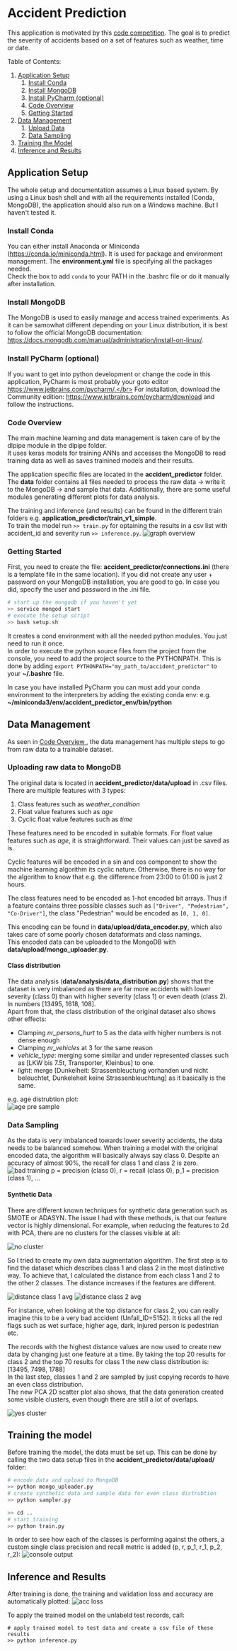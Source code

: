 # Accident Prediction

This application is motivated by this [code competition](https://www.it-talents.de/foerderung/code-competition/code-competition-09-2018). The goal is to predict the severity of accidents based on a set of features such as weather, time or date.

Table of Contents:
1. [ Application Setup ](#app_setup)
    1) [ Install Conda ](#conda)
    2) [ Install MongoDB ](#mongodb)
    3) [ Install PyCharm (optional) ](#pycharm)
    4) [ Code Overview ](#overview)
    5) [ Getting Started ](#getting_started)
2. [ Data Management ](#data_manage)
    1) [ Upload Data ](#upload_data)
    2) [ Data Sampling ](#data_sampling)
3. [ Training the Model ](#train)
4. [ Inference and Results ](#results)

<a name="app_setup"></a>
## Application Setup

The whole setup and documentation assumes a Linux based system. By using a Linux bash shell and with all the requirements installed (Conda, MongoDB), the application should also run on a Windows machine. But I haven't tested it.

<a name="conda"></a>
### Install Conda
You can either install Anaconda or Miniconda (https://conda.io/miniconda.html). It is used for package and environment management. The __environment.yml__ file is specifying all the packages needed.</br>
Check the box to add `conda` to your PATH in the .bashrc file or do it manually after installation.

<a name="mongodb"></a>
### Install MongoDB
The MongoDB is used to easily manage and access trained experiments. As it can be samowhat different depending on your Linux distribution, it is best to follow the official MongoDB documentation: https://docs.mongodb.com/manual/administration/install-on-linux/.

<a name="pycharm"></a>
### Install PyCharm (optional)
If you want to get into python development or change the code in this application, PyCharm is most probably your goto editor https://www.jetbrains.com/pycharm/.</br>
For installation, download the Community edition: https://www.jetbrains.com/pycharm/download and follow the instructions.

<a name="overview"></a>
### Code Overview
The main machine learning and data management is taken care of by the dlpipe module in the dlpipe folder.</br>
It uses keras models for training ANNs and accesses the MongoDB to read training data as well as saves trainined models and their results.</br>

The application specific files are located in the __accident_predictor__ folder. The __data__ folder contains all files needed to process the raw data -> write it to the MongoDB -> and sample that data. Additionally, there are some useful modules generating different plots for data analysis.

The training and inference (and results) can be found in the different train folders e.g. __application_predictor/train_v1_simple__.</br>
To train the model run `>> train.py` for optaining the results in a csv list with accident_id and severity run `>> inference.py`.
![graph overview](./readme_images/graph_overview.png)

<a name="getting_started"></a>
### Getting Started
First, you need to create the file: __accident_predictor/connections.ini__ (there is a template file in the same location). If you did not create any user + password on your MongoDB installation, you are good to go. In case you did, specify the user and password in the .ini file.
``` bash
# start up the mongodb if you haven't yet
>> service mongod start
# execute the setup script
>> bash setup.sh
```
It creates a cond environment with all the needed python modules. You just need to run it once. </br>
In order to execute the python source files from the project from the console, you need to add the project source to the PYTHONPATH. This is done
by adding `export PYTHONPATH="my_path_to/accident_predictor"` to your __~/.bashrc__ file.

In case you have installed PyCharm you can must add your conda environment to the interpreters by adding the existing conda env:
e.g. __~/miniconda3/env/accident_predictor_env/bin/python__

<a name="data_manage"></a>
## Data Management

As seen in [ Code Overview ](#overview), the data management has multiple steps to go from raw data to a trainable dataset.

<a name="upload_data"></a>
### Uploading raw data to MongoDB
The original data is located in __accident_predictor/data/upload__ in .csv files. There are multiple features with 3 types:
1) Class features such as *weather_condition*
2) Float value features such as *age*
3) Cyclic float value features such as *time*

These features need to be encoded in suitable formats. For float value features such as *age*, it is straightforward. Their values can just be saved as is.

Cyclic features will be encoded in a sin and cos component to show the machine learning algorithm its cyclic nature. Otherwise, there is no way for the algorithm to know that e.g. the difference from 23:00 to 01:00 is just 2 hours.

The class features need to be encoded as 1-hot encoded bit arrays. Thus if a feature contains three possible classes such as `["Driver", "Pedestrian", "Co-Driver"]`, the class "Pedestrian" would be encoded as `[0, 1, 0]`.

This encoding can be found in __data/upload/data_encoder.py__, which also takes care of some poorly chosen dataformats and class namings.</br>
This encoded data can be uploaded to the MongoDB with __data/upload/mongo_uploader.py__.

#### Class distribution
The data analysis (__data/analysis/data_distribution.py__) shows that the dataset is very imbalanced as there are far more accidents with lower severity (class 0) than with higher severity (class 1) or even death (class 2). In numbers [13495, 1618, 108].</br>
Apart from that, the class distribution of the original dataset also shows other effects:
- Clamping *nr_persons_hurt* to 5 as the data with higher numbers is not dense enough
- Clamping *nr_vehicles* at 3 for the same reason
- *vehicle_type*: merging some similar and under represented classes such as [LKW bis 7.5t, Transporter, Kleinbus] to one.
- *light*: merge [Dunkelheit: Strassenbleuctung vorhanden und nicht beleuchtet, Dunkeleheit keine Strassenbleuchtung] as it basically is the same.

e.g. age distrubtion plot:</br>
![age pre sample](./readme_images/age_pre_sample.png)


<a name="data_sampling"></a>
### Data Sampling
As the data is very imbalanced towards lower severity accidents, the data needs to be balanced somehow. When training a model with the original encoded data, the algorithm will basically always say class 0. Despite an accuracy of almost 90%, the recall for class 1 and class 2 is zero.
![bad training](./readme_images/overfit_class_0.png)
p = precision (class 0), r = recall (class 0), p_1 = precision (class 1), ...

#### Synthetic Data
There are different known techniques for synthetic data generation such as SMOTE or ADASYN. The issue I had with these methods, is that our feature vector is highly dimensional. For example, when reducing the features to 2d with PCA, there are no clusters for the classes visible at all:

![no cluster](./readme_images/no_cluster.png)

So I tried to create my own data augmentation algorithm. The first step is to find the dataset which describes class 1 and class 2 in the most distinctive way. To achieve that, I calculated the distance from each class 1 and 2 to the other 2 classes. The distance increases if the features are different.

![distance class 1 avg](./readme_images/class_1_avg.png)
![distance class 2 avg](./readme_images/class_2_avg.png)

For instance, when looking at the top distance for class 2, you can really imagine this to be a very bad accident (Unfall_ID=5152). It ticks all the red flags such as wet surface, higher age, dark, injured person is pedestrian etc.

The records with the highest distance values are now used to create new data by changing just one feature at a time. By taking the top 20 results for class 2 and the top 70 results for class 1 the new class distribution is: [13495, 7498, 1788]</br>
In the last step, classes 1 and 2 are sampled by just copying records to have an even class distribution.</br>
The new PCA 2D scatter plot also shows, that the data generation created some visible clusters, even though there are still a lot of overlaps.

![yes cluster](./readme_images/yes_cluster.png)

<a name="train"></a>
## Training the model
Before training the model, the data must be set up. This can be done by calling the two data setup files in the __accident_predictor/data/upload/__ folder:
``` python
# encode data and upload to MongoDB
>> python mongo_uploader.py
# create synthetic data and sample data for even class distrubtion
>> python sampler.py

>> cd ..
# start training
>> python train.py
```

In order to see how each of the classes is performing against the others, a custom single class precision and recall metric is added (p, r, p_1, r_1, p_2, r_2):
![console output](./readme_images/recal_precision.png)

<a name="results"></a>
## Inference and Results
After training is done, the training and validation loss and accuracy are automatically plotted:
![acc loss](./readme_images/acc_loss_plot.png)

To apply the trained model on the unlabeld test records, call:
```
# apply trained model to test data and create a csv file of these results
>> python inference.py
```
